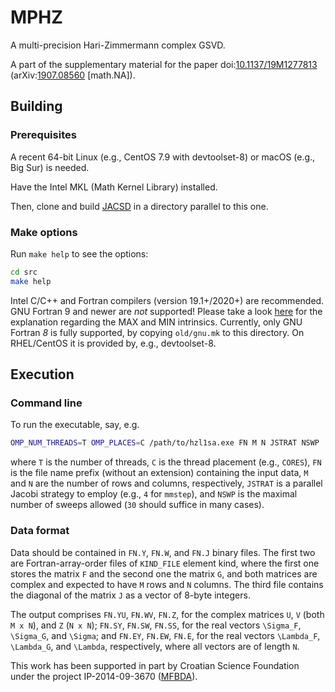 # MPHZ
A multi-precision Hari-Zimmermann complex GSVD.

A part of the supplementary material for the paper
doi:[10.1137/19M1277813](https://doi.org/10.1137/19M1277813 "The LAPW Method with Eigendecomposition Based on the Hari–Zimmermann Generalized Hyperbolic SVD")
(arXiv:[1907.08560](https://arxiv.org/abs/1907.08560 "The LAPW Method with Eigendecomposition Based on the Hari–Zimmermann Generalized Hyperbolic SVD") \[math.NA\]).

## Building

### Prerequisites

A recent 64-bit Linux (e.g., CentOS 7.9 with devtoolset-8) or macOS (e.g., Big Sur) is needed.

Have the Intel MKL (Math Kernel Library) installed.

Then, clone and build [JACSD](https://github.com/venovako/JACSD) in a directory parallel to this one.

### Make options

Run ``make help`` to see the options:
```bash
cd src
make help
```

Intel C/C++ and Fortran compilers (version 19.1+/2020+) are recommended.
GNU Fortran 9 and newer are *not* supported!
Please take a look [here](https://gcc.gnu.org/gcc-9/changes.html) for the explanation regarding the MAX and MIN intrinsics.
Currently, only GNU Fortran *8* is fully supported, by copying ``old/gnu.mk`` to this directory.
On RHEL/CentOS it is provided by, e.g., devtoolset-8.

## Execution

### Command line

To run the executable, say, e.g.
```bash
OMP_NUM_THREADS=T OMP_PLACES=C /path/to/hzl1sa.exe FN M N JSTRAT NSWP
```
where ``T`` is the number of threads, ``C`` is the thread placement (e.g., ``CORES``), ``FN`` is the file name prefix (without an extension) containing the input data, ``M`` and ``N`` are the number of rows and columns, respectively, ``JSTRAT`` is a parallel Jacobi strategy to employ (e.g., ``4`` for ``mmstep``), and ``NSWP`` is the maximal number of sweeps allowed (``30`` should suffice in many cases).

### Data format

Data should be contained in ``FN.Y``, ``FN.W``, and ``FN.J`` binary files.
The first two are Fortran-array-order files of ``KIND_FILE`` element kind, where the first one stores the matrix ``F`` and the second one the matrix ``G``, and both matrices are complex and expected to have ``M`` rows and ``N`` columns.
The third file contains the diagonal of the matrix ``J`` as a vector of 8-byte integers.

The output comprises ``FN.YU``, ``FN.WV``, ``FN.Z``, for the complex matrices ``U``, ``V`` (both ``M x N``), and ``Z`` (``N x N``); ``FN.SY``, ``FN.SW``, ``FN.SS``, for the real vectors ``\Sigma_F``, ``\Sigma_G``, and ``\Sigma``; and ``FN.EY``, ``FN.EW``, ``FN.E``, for the real vectors ``\Lambda_F``, ``\Lambda_G``, and ``\Lambda``, respectively, where all vectors are of length ``N``.

This work has been supported in part by Croatian Science Foundation under the project IP-2014-09-3670 ([MFBDA](https://web.math.pmf.unizg.hr/mfbda/)).
